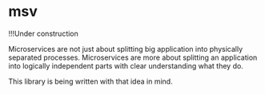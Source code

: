 msv
===

!!!Under construction

Microservices are not just about splitting big application into physically separated processes.
Microservices are more about splitting an application into logically independent parts with clear understanding what they do.

This library is being written with that idea in mind.
